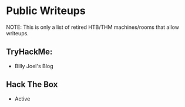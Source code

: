 # Public Writeups
NOTE: This is only a list of retired HTB/THM machines/rooms that allow writeups.  

## TryHackMe:  
* Billy Joel's Blog  

## Hack The Box  
* Active  

